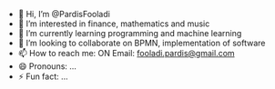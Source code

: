 - 👋 Hi, I’m @PardisFooladi
- 👀 I’m interested in finance, mathematics and music
- 🌱 I’m currently learning programming and machine learning 
- 💞️ I’m looking to collaborate on BPMN, implementation of software
- 📫 How to reach me: ON Email: fooladi.pardis@gmail.com 
- 😄 Pronouns: ...
- ⚡ Fun fact: ...

<!---
PardisFooladi/PardisFooladi is a ✨ special ✨ repository because its `README.md` (this file) appears on your GitHub profile.
You can click the Preview link to take a look at your changes.
--->
